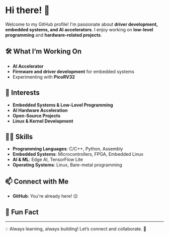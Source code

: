 # Hi there! 👋

Welcome to my GitHub profile! I'm passionate about **driver development, embedded systems, and AI accelerators**. I enjoy working on **low-level programming** and **hardware-related projects**.

## 🛠️ What I’m Working On
- **AI Accelerator** 
- **Firmware and driver development** for embedded systems
- Experimenting with **PicoRV32**

## 📌 Interests
- **Embedded Systems & Low-Level Programming**
- **AI Hardware Acceleration**
- **Open-Source Projects**
- **Linux & Kernel Development**
## 🧑‍💻 Skills
- **Programming Languages**: C/C++, Python, Assembly
- **Embedded Systems**: Microcontrollers, FPGA, Embedded Linux
- **AI & ML**: Edge AI, TensorFlow Lite
- **Operating Systems**: Linux, Bare-metal programming

## 📫 Connect with Me
- **GitHub**: You're already here! 😉

## 🚀 Fun Fact

---
💡 Always learning, always building! Let’s connect and collaborate. 🚀

